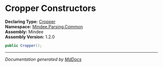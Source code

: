 ﻿<!--  
  <auto-generated>   
    The contents of this file were generated by a tool.  
    Changes to this file may be list if the file is regenerated  
  </auto-generated>   
-->

# Cropper Constructors

**Declaring Type:** [Cropper](../index.md)  
**Namespace:** [Mindee.Parsing.Common](../../index.md)  
**Assembly:** Mindee  
**Assembly Version:** 1.2.0

```csharp
public Cropper();
```
___

*Documentation generated by [MdDocs](https://github.com/ap0llo/mddocs)*
